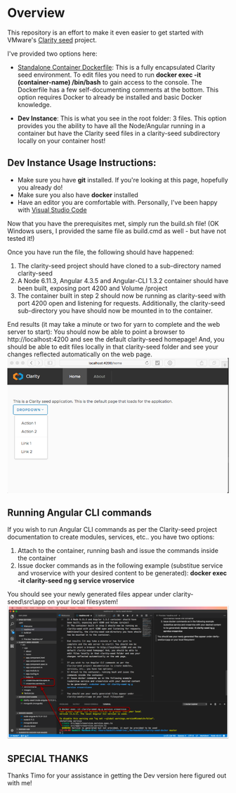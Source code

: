 # Overview
This repository is an effort to make it even easier to get started with VMware's [Clarity seed](https://github.com/vmware/clarity-seed) project.

I've provided two options here:
- [Standalone Container Dockerfile](./Clarity-Seed-Container/Dockerfile): This is a fully encapsulated Clarity seed environment. To edit files you need to run **docker exec -it (container-name) /bin/bash** to gain access to the console. The Dockerfile has a few self-documenting comments at the bottom. This option requires Docker to already be installed and basic Docker knowledge.

- **Dev Instance**: This is what you see in the root folder: 3 files. This option provides you the ability to have all the Node/Angular running in a container but have the Clarity seed files in a clarity-seed subdirectory locally on your container host!

## Dev Instance Usage Instructions:
- Make sure you have **git** installed. If you're looking at this page, hopefully you already do!
- Make sure you also have **docker** installed
- Have an editor you are comfortable with. Personally, I've been happy with [Visual Studio Code](https://code.visualstudio.com/) 

Now that you have the prerequisites met, simply run the build.sh file! (OK Windows users, I provided the same file as build.cmd as well - but have not tested it!)

Once you have run the file, the following should have happened:
1) The clarity-seed project should have cloned to a sub-directory named clarity-seed
2) A Node 6.11.3, Angular 4.3.5 and Angular-CLI 1.3.2 container should have been built, exposing port 4200 and Volume /project
3) The container built in step 2 should now be running as clarity-seed with port 4200 open and listening for requests. Additionally, the clarity-seed sub-directory you have should now be mounted in to the container.

End results (it may take a minute or two for yarn to complete and the web server to start): You should now be able to point a browser to http://localhost:4200 and see the default clarity-seed homepage! And, you should be able to edit files locally in that clarity-seed folder and see your changes reflected automatically on the web page.
![Clarity seed running on port 4200](./screenshots/clarity-seed-running.png)
## Running Angular CLI commands
If you wish to run Angular CLI commands as per the Clarity-seed project documentation to create modules, services, etc.. you have two options:
1) Attach to the container, running bash and issue the commands inside the container
2) Issue docker commands as in the following example (substitue service and vroservice with your desired content to be generated): **docker exec -it clarity-seed ng g service vroservice**

You should see your newly generated files appear under clarity-seed\src\app on your local filesystem!
![ng command to build service](./screenshots/ng-command.png)

## SPECIAL THANKS
Thanks Timo for your assistance in getting the Dev version here figured out with me!